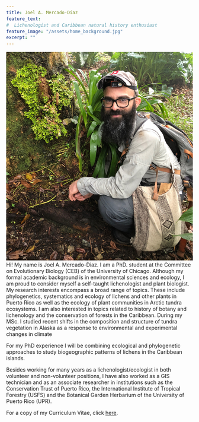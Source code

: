 ```yaml
---
title: Joel A. Mercado-Díaz
feature_text:
#  Lichenologist and Caribbean natural history enthusiast
feature_image: "/assets/home_background.jpg"
excerpt: ""
---
```


![joel_forest](/assets/joel_forest.png)
Hi! My name is Joel A. Mercado-Diaz. I am a PhD. student at the Committee on Evolutionary Biology (CEB) of the University of Chicago. Although my formal academic background is in environmental sciences and ecology, I am proud to consider myself a self-taught lichenologist and plant biologist. My research interests encompass a broad range of topics. These include phylogenetics, systematics and ecology of lichens and other plants in Puerto Rico as well as the ecology of plant communities in Arctic tundra ecosystems. I am also interested in topics related to history of botany and lichenology and the conservation of forests in the Caribbean. During my MSc. I studied recent shifts in the composition and structure of tundra vegetation in Alaska as a response to environmental and experimental changes in climate

For my PhD experience I will be combining ecological and phylogenetic approaches to study biogeographic patterns of lichens in the Caribbean islands. 

Besides working for many years as a lichenologist/ecologist in both volunteer and non-volunteer positions, I have also worked as a GIS technician and as an associate researcher in institutions such as the Conservation Trust of Puerto Rico, the International Institute of Tropical Forestry (USFS) and the Botanical Garden Herbarium of the University of Puerto Rico (UPR).

For a copy of my Curriculum Vitae, click [here](/assets/CV_Mercado-Diaz_2021.pdf).